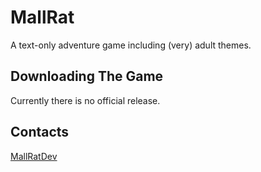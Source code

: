 # MallRat
A text-only adventure game including (very) adult themes.
 
## Downloading The Game

Currently there is no official release.


## Contacts
[MallRatDev](https://github.com/MallRatDev)


